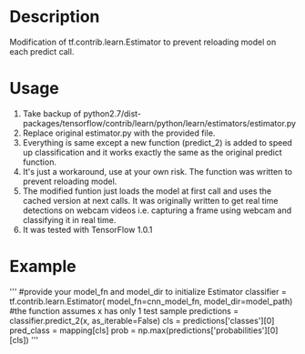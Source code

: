 # Description
Modification of tf.contrib.learn.Estimator to prevent reloading model on each predict call.

# Usage

1. Take backup of python2.7/dist-packages/tensorflow/contrib/learn/python/learn/estimators/estimator.py
2. Replace original estimator.py with the provided file.
3. Everything is same except a new function (predict_2) is added to speed up classification and it works exactly the same as the original predict function.
4. It's just a workaround, use at your own risk. The function was written to prevent reloading model.
5. The modified funtion just loads the model at first call and uses the cached version at next calls. It was originally written to get real time detections on webcam videos i.e. capturing a frame using webcam and classifying it in real time.
6. It was tested with TensorFlow 1.0.1 

# Example
'''
 #provide your model_fn and model_dir to initialize Estimator
 classifier = tf.contrib.learn.Estimator(
        model_fn=cnn_model_fn, model_dir=model_path)
 #the function assumes x has only 1 test sample
 predictions = classifier.predict_2(x, as_iterable=False)
 cls = predictions['classes'][0]
 pred_class = mapping[cls]
 prob = np.max(predictions['probabilities'][0][cls])
'''
